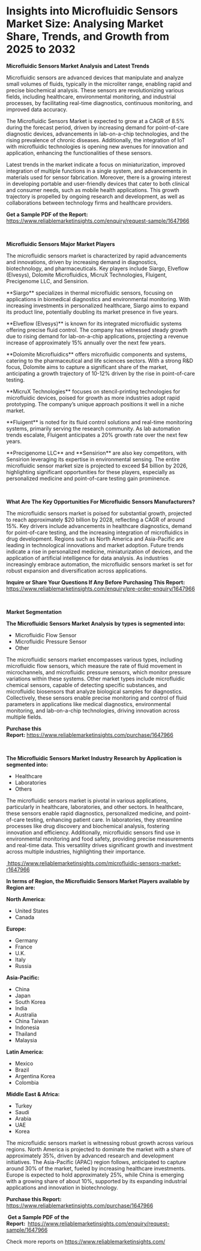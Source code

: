 <p><h1>Insights into Microfluidic Sensors Market Size: Analysing Market Share, Trends, and Growth from 2025 to 2032</h1></p><p><strong>Microfluidic Sensors Market Analysis and Latest Trends</strong></p>
<p><p>Microfluidic sensors are advanced devices that manipulate and analyze small volumes of fluids, typically in the microliter range, enabling rapid and precise biochemical analysis. These sensors are revolutionizing various fields, including healthcare, environmental monitoring, and industrial processes, by facilitating real-time diagnostics, continuous monitoring, and improved data accuracy.</p><p>The Microfluidic Sensors Market is expected to grow at a CAGR of 8.5% during the forecast period, driven by increasing demand for point-of-care diagnostic devices, advancements in lab-on-a-chip technologies, and the rising prevalence of chronic diseases. Additionally, the integration of IoT with microfluidic technologies is opening new avenues for innovation and application, enhancing the functionalities of these sensors.</p><p>Latest trends in the market indicate a focus on miniaturization, improved integration of multiple functions in a single system, and advancements in materials used for sensor fabrication. Moreover, there is a growing interest in developing portable and user-friendly devices that cater to both clinical and consumer needs, such as mobile health applications. This growth trajectory is propelled by ongoing research and development, as well as collaborations between technology firms and healthcare providers.</p></p>
<p><strong>Get a Sample PDF of the Report:&nbsp;</strong> <a href="https://www.reliablemarketinsights.com/enquiry/request-sample/1647966?utm_campaign=2477&utm_medium=2&utm_source=Github&utm_content=ia&utm_term=11022025&utm_id=microfluidic-sensors">https://www.reliablemarketinsights.com/enquiry/request-sample/1647966</a></p>
<p>&nbsp;</p>
<p><strong>Microfluidic Sensors Major Market Players</strong></p>
<p><p>The microfluidic sensors market is characterized by rapid advancements and innovations, driven by increasing demand in diagnostics, biotechnology, and pharmaceuticals. Key players include Siargo, Elveflow (Elvesys), Dolomite Microfluidics, MicruX Technologies, Fluigent, Precigenome LLC, and Sensirion.</p><p>**Siargo** specializes in thermal microfluidic sensors, focusing on applications in biomedical diagnostics and environmental monitoring. With increasing investments in personalized healthcare, Siargo aims to expand its product line, potentially doubling its market presence in five years.</p><p>**Elveflow (Elvesys)** is known for its integrated microfluidic systems offering precise fluid control. The company has witnessed steady growth due to rising demand for lab-on-a-chip applications, projecting a revenue increase of approximately 15% annually over the next few years.</p><p>**Dolomite Microfluidics** offers microfluidic components and systems, catering to the pharmaceutical and life sciences sectors. With a strong R&D focus, Dolomite aims to capture a significant share of the market, anticipating a growth trajectory of 10-12% driven by the rise in point-of-care testing.</p><p>**MicruX Technologies** focuses on stencil-printing technologies for microfluidic devices, poised for growth as more industries adopt rapid prototyping. The company’s unique approach positions it well in a niche market.</p><p>**Fluigent** is noted for its fluid control solutions and real-time monitoring systems, primarily serving the research community. As lab automation trends escalate, Fluigent anticipates a 20% growth rate over the next few years.</p><p>**Precigenome LLC** and **Sensirion** are also key competitors, with Sensirion leveraging its expertise in environmental sensing. The entire microfluidic sensor market size is projected to exceed $4 billion by 2026, highlighting significant opportunities for these players, especially as personalized medicine and point-of-care testing gain prominence.</p></p>
<p>&nbsp;</p>
<p><strong>What Are The Key Opportunities For Microfluidic Sensors Manufacturers?</strong></p>
<p><p>The microfluidic sensors market is poised for substantial growth, projected to reach approximately $20 billion by 2028, reflecting a CAGR of around 15%. Key drivers include advancements in healthcare diagnostics, demand for point-of-care testing, and the increasing integration of microfluidics in drug development. Regions such as North America and Asia-Pacific are leading in technological innovations and market adoption. Future trends indicate a rise in personalized medicine, miniaturization of devices, and the application of artificial intelligence for data analysis. As industries increasingly embrace automation, the microfluidic sensors market is set for robust expansion and diversification across applications.</p></p>
<p><strong>Inquire or Share Your Questions If Any Before Purchasing This Report:</strong> <a href="https://www.reliablemarketinsights.com/enquiry/pre-order-enquiry/1647966?utm_campaign=2477&utm_medium=2&utm_source=Github&utm_content=ia&utm_term=11022025&utm_id=microfluidic-sensors">https://www.reliablemarketinsights.com/enquiry/pre-order-enquiry/1647966</a></p>
<p>&nbsp;</p>
<p><strong>Market Segmentation</strong></p>
<p><strong>The Microfluidic Sensors Market Analysis by types is segmented into:</strong></p>
<p><ul><li>Microfluidic Flow Sensor</li><li>Microfluidic Pressure Sensor</li><li>Other</li></ul></p>
<p><p>The microfluidic sensors market encompasses various types, including microfluidic flow sensors, which measure the rate of fluid movement in microchannels, and microfluidic pressure sensors, which monitor pressure variations within these systems. Other market types include microfluidic chemical sensors, capable of detecting specific substances, and microfluidic biosensors that analyze biological samples for diagnostics. Collectively, these sensors enable precise monitoring and control of fluid parameters in applications like medical diagnostics, environmental monitoring, and lab-on-a-chip technologies, driving innovation across multiple fields.</p></p>
<p><strong>Purchase this Report:&nbsp;</strong><a href="https://www.reliablemarketinsights.com/purchase/1647966?utm_campaign=2477&utm_medium=2&utm_source=Github&utm_content=ia&utm_term=11022025&utm_id=microfluidic-sensors">https://www.reliablemarketinsights.com/purchase/1647966</a></p>
<p>&nbsp;</p>
<p><strong>The Microfluidic Sensors Market Industry Research by Application is segmented into:</strong></p>
<p><ul><li>Healthcare</li><li>Laboratories</li><li>Others</li></ul></p>
<p><p>The microfluidic sensors market is pivotal in various applications, particularly in healthcare, laboratories, and other sectors. In healthcare, these sensors enable rapid diagnostics, personalized medicine, and point-of-care testing, enhancing patient care. In laboratories, they streamline processes like drug discovery and biochemical analysis, fostering innovation and efficiency. Additionally, microfluidic sensors find use in environmental monitoring and food safety, providing precise measurements and real-time data. This versatility drives significant growth and investment across multiple industries, highlighting their importance.</p></p>
<p><a href="https://www.reliablemarketinsights.com/microfluidic-sensors-market-r1647966?utm_campaign=2477&utm_medium=2&utm_source=Github&utm_content=ia&utm_term=11022025&utm_id=microfluidic-sensors">&nbsp;https://www.reliablemarketinsights.com/microfluidic-sensors-market-r1647966</a></p>
<p><strong>In terms of Region, the Microfluidic Sensors Market Players available by Region are:</strong></p>
<p>
    <p> <strong> North America: </strong>
        <ul>
            <li>United States</li>
            <li>Canada</li>
        </ul>
        </p> 
    <p> <strong> Europe: </strong>
        <ul>
            <li>Germany</li>
            <li>France</li>
            <li>U.K.</li>
            <li>Italy</li>
            <li>Russia</li>
        </ul>
        </p> 
    <p> <strong> Asia-Pacific: </strong>
        <ul>
            <li>China</li>
            <li>Japan</li>
            <li>South Korea</li>
            <li>India</li>
            <li>Australia</li>
            <li>China Taiwan</li>
            <li>Indonesia</li>
            <li>Thailand</li>
            <li>Malaysia</li>
        </ul>
        </p> 
    <p> <strong> Latin America: </strong>
        <ul>
            <li>Mexico</li>
            <li>Brazil</li>
            <li>Argentina Korea</li>
            <li>Colombia</li>
        </ul>
        </p> 
    <p> <strong> Middle East & Africa: </strong>
        <ul>
            <li>Turkey</li>
            <li>Saudi</li>
            <li>Arabia</li>
            <li>UAE</li>
            <li>Korea</li>
        </ul>
    </p>
    </p>
<p><p>The microfluidic sensors market is witnessing robust growth across various regions. North America is projected to dominate the market with a share of approximately 35%, driven by advanced research and development initiatives. The Asia-Pacific (APAC) region follows, anticipated to capture around 30% of the market, fueled by increasing healthcare investments. Europe is expected to hold approximately 25%, while China is emerging with a growing share of about 10%, supported by its expanding industrial applications and innovation in biotechnology.</p></p>
<p><strong>Purchase this Report: </strong><a href="https://www.reliablemarketinsights.com/purchase/1647966?utm_campaign=2477&utm_medium=2&utm_source=Github&utm_content=ia&utm_term=11022025&utm_id=microfluidic-sensors">https://www.reliablemarketinsights.com/purchase/1647966</a></p>
<p>&nbsp;<strong>Get a Sample PDF of the Report:&nbsp;&nbsp;</strong><a href="https://www.reliablemarketinsights.com/enquiry/request-sample/1647966?utm_campaign=2477&utm_medium=2&utm_source=Github&utm_content=ia&utm_term=11022025&utm_id=microfluidic-sensors">https://www.reliablemarketinsights.com/enquiry/request-sample/1647966</a></p>
<p><strong></strong></p>
<p>Check more reports on <a href="https://www.reliablemarketinsights.com/?utm_campaign=2477&utm_medium=2&utm_source=Github&utm_content=ia&utm_term=11022025&utm_id=microfluidic-sensors">https://www.reliablemarketinsights.com/</a></p>